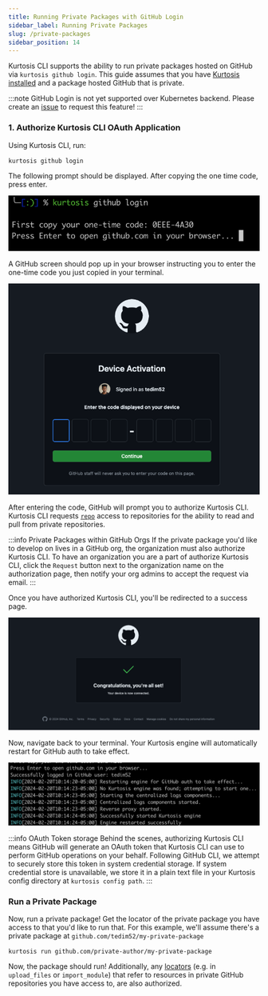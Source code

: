 ```yaml
---
title: Running Private Packages with GitHub Login
sidebar_label: Running Private Packages
slug: /private-packages
sidebar_position: 14
---
```


Kurtosis CLI supports the ability to run private packages hosted on GitHub via `kurtosis github login`. This guide assumes that you have [Kurtosis installed](../get-started/installing-the-cli.md) and a package hosted GitHub that is private.

:::note
GitHub Login is not yet supported over Kubernetes backend. Please create an [issue](https://github.com/kurtosis-tech/kurtosis/issues) to request this feature!
:::

### 1. Authorize Kurtosis CLI OAuth Application

Using Kurtosis CLI, run:
```bash
kurtosis github login
```

The following prompt should be displayed. After copying the one time code, press enter.

![github-one-time-code](../../static/img/guides/one-time-code.jpg)

A GitHub screen should pop up in your browser instructing you to enter the one-time code you just copied in your terminal. 

![github-enter-code](../../static/img/guides/github-enter-code.jpg)

After entering the code, GitHub will prompt you to authorize Kurtosis CLI. Kurtosis CLI requests [`repo`](https://docs.github.com/en/apps/oauth-apps/building-oauth-apps/scopes-for-oauth-apps#available-scopes) access to repositories for the ability to read and pull from private repositories.

:::info Private Packages within GitHub Orgs
If the private package you'd like to develop on lives in a GitHub org, the organization must also authorize Kurtosis CLI. To have an organization you are a part of authorize Kurtosis CLI, click the `Request` button next to the organization name on the authorization page, then notify your org admins to accept the request via email.
:::


Once you have authorized Kurtosis CLI, you'll be redirected to a success page.

![github-success](../../static/img/guides/github-success.jpg)

Now, navigate back to your terminal. Your Kurtosis engine will automatically restart for GitHub auth to take effect.

![github-engine-restart](../../static/img/guides/github-engine-restart.jpg)


:::info OAuth Token storage
Behind the scenes, authorizing Kurtosis CLI means GitHub will generate an OAuth token that Kurtosis CLI can use to perform GitHub operations on your behalf. Following GitHub CLI, we attempt to securely store this token in system credential storage. If system credential store is unavailable, we store it in a plain text file in your Kurtosis config directory at `kurtosis config path`.
:::

### Run a Private Package

Now, run a private package! Get the locator of the private package you have access to that you'd like to run that. For this example, we'll assume there's a private package at `github.com/tedim52/my-private-package`
```
kurtosis run github.com/private-author/my-private-package
```

Now, the package should run! Additionally, any [locators](../advanced-concepts/locators.md)  (e.g. in `upload_files` or `import_module`) that refer to resources in private GitHub repositories you have access to, are also authorized. 